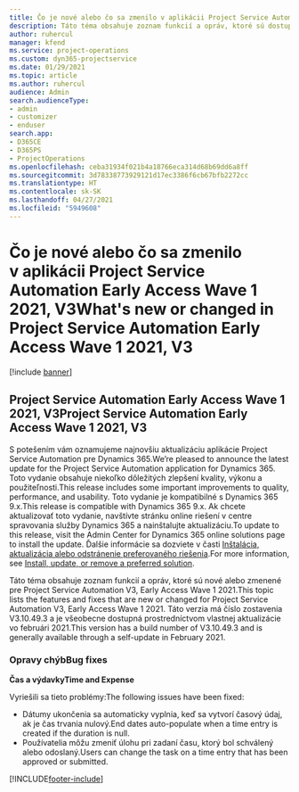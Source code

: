 ```yaml
---
title: Čo je nové alebo čo sa zmenilo v aplikácii Project Service Automation Early Access Wave 1 2021, V3
description: Táto téma obsahuje zoznam funkcií a opráv, ktoré sú dostupné v aktualizácii Project Service Automation Early Access Wave 1 2021, V3.
author: ruhercul
manager: kfend
ms.service: project-operations
ms.custom: dyn365-projectservice
ms.date: 01/29/2021
ms.topic: article
ms.author: ruhercul
audience: Admin
search.audienceType:
- admin
- customizer
- enduser
search.app:
- D365CE
- D365PS
- ProjectOperations
ms.openlocfilehash: ceba31934f021b4a18766eca314d68b69dd6a8ff
ms.sourcegitcommit: 3d78338773929121d17ec3386f6cb67bfb2272cc
ms.translationtype: HT
ms.contentlocale: sk-SK
ms.lasthandoff: 04/27/2021
ms.locfileid: "5949608"
---
```

# <a name="whats-new-or-changed-in-project-service-automation-early-access-wave-1-2021-v3"></a><span data-ttu-id="38fde-103">Čo je nové alebo čo sa zmenilo v aplikácii Project Service Automation Early Access Wave 1 2021, V3</span><span class="sxs-lookup"><span data-stu-id="38fde-103">What's new or changed in Project Service Automation Early Access Wave 1 2021, V3</span></span>

[!include [banner](../includes/psa-now-project-operations.md)]

## <a name="project-service-automation-early-access-wave-1-2021-v3"></a><span data-ttu-id="38fde-104">Project Service Automation Early Access Wave 1 2021, V3</span><span class="sxs-lookup"><span data-stu-id="38fde-104">Project Service Automation Early Access Wave 1 2021, V3</span></span>

<span data-ttu-id="38fde-105">S potešením vám oznamujeme najnovšiu aktualizáciu aplikácie Project Service Automation pre Dynamics 365.</span><span class="sxs-lookup"><span data-stu-id="38fde-105">We’re pleased to announce the latest update for the Project Service Automation application for Dynamics 365.</span></span> <span data-ttu-id="38fde-106">Toto vydanie obsahuje niekoľko dôležitých zlepšení kvality, výkonu a použiteľnosti.</span><span class="sxs-lookup"><span data-stu-id="38fde-106">This release includes some important improvements to quality, performance, and usability.</span></span> <span data-ttu-id="38fde-107">Toto vydanie je kompatibilné s Dynamics 365 9.x.</span><span class="sxs-lookup"><span data-stu-id="38fde-107">This release is compatible with Dynamics 365 9.x.</span></span> <span data-ttu-id="38fde-108">Ak chcete aktualizovať toto vydanie, navštívte stránku online riešení v centre spravovania služby Dynamics 365 a nainštalujte aktualizáciu.</span><span class="sxs-lookup"><span data-stu-id="38fde-108">To update to this release, visit the Admin Center for Dynamics 365 online solutions page to install the update.</span></span> <span data-ttu-id="38fde-109">Ďalšie informácie sa dozviete v časti [Inštalácia, aktualizácia alebo odstránenie preferovaného riešenia](/power-platform/admin/install-remove-preferred-solution).</span><span class="sxs-lookup"><span data-stu-id="38fde-109">For more information, see [Install, update, or remove a preferred solution](/power-platform/admin/install-remove-preferred-solution).</span></span>

<span data-ttu-id="38fde-110">Táto téma obsahuje zoznam funkcií a opráv, ktoré sú nové alebo zmenené pre Project Service Automation V3, Early Access Wave 1 2021.</span><span class="sxs-lookup"><span data-stu-id="38fde-110">This topic lists the features and fixes that are new or changed for Project Service Automation V3, Early Access Wave 1 2021.</span></span> <span data-ttu-id="38fde-111">Táto verzia má číslo zostavenia V3.10.49.3 a je všeobecne dostupná prostredníctvom vlastnej aktualizácie vo februári 2021.</span><span class="sxs-lookup"><span data-stu-id="38fde-111">This version has a build number of V3.10.49.3 and is generally available through a self-update in February 2021.</span></span>


### <a name="bug-fixes"></a><span data-ttu-id="38fde-112">Opravy chýb</span><span class="sxs-lookup"><span data-stu-id="38fde-112">Bug fixes</span></span>

<span data-ttu-id="38fde-113">**Čas a výdavky**</span><span class="sxs-lookup"><span data-stu-id="38fde-113">**Time and Expense**</span></span>

<span data-ttu-id="38fde-114">Vyriešili sa tieto problémy:</span><span class="sxs-lookup"><span data-stu-id="38fde-114">The following issues have been fixed:</span></span>

- <span data-ttu-id="38fde-115">Dátumy ukončenia sa automaticky vyplnia, keď sa vytvorí časový údaj, ak je čas trvania nulový.</span><span class="sxs-lookup"><span data-stu-id="38fde-115">End dates auto-populate when a time entry is created if the duration is null.</span></span>
- <span data-ttu-id="38fde-116">Používatelia môžu zmeniť úlohu pri zadaní času, ktorý bol schválený alebo odoslaný.</span><span class="sxs-lookup"><span data-stu-id="38fde-116">Users can change the task on a time entry that has been approved or submitted.</span></span>


[!INCLUDE[footer-include](../includes/footer-banner.md)]